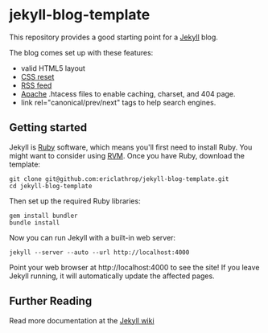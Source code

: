 jekyll-blog-template
===========

This repository provides a good starting point for a [Jekyll](https://github.com/mojombo/jekyll) blog. 

The blog comes set up with these features:
* valid HTML5 layout
* [CSS reset](http://meyerweb.com/eric/tools/css/reset/)
* [RSS feed](http://cyber.law.harvard.edu/rss/rss.html)
* [Apache](http://www.apache.org/) .htacess files to enable caching, charset, and 404 page.
* link rel="canonical/prev/next" tags to help search engines.

Getting started
---
Jekyll is [Ruby](www.ruby-lang.org) software, which means you'll first need to install Ruby. You might want to consider using [RVM](https://rvm.io/).
Once you have Ruby, download the template:
```
git clone git@github.com:ericlathrop/jekyll-blog-template.git
cd jekyll-blog-template
```
Then set up the required Ruby libraries:
```
gem install bundler
bundle install
```
Now you can run Jekyll with a built-in web server:
```
jekyll --server --auto --url http://localhost:4000
```
Point your web browser at http://localhost:4000 to see the site! If you leave Jekyll running, it will automatically update the affected pages.

Further Reading
---
Read more documentation at the [Jekyll wiki](https://github.com/mojombo/jekyll/wiki)
